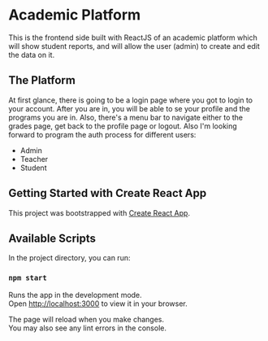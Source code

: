 # Academic Platform

This is the frontend side built with ReactJS of an academic platform which will show student reports, and will allow the user (admin) to create and edit the data on it.

## The Platform
At first glance, there is going to be a login page where you got to login to your account. After you are in, you will be able to se your profile and
the programs you are in. Also, there's a menu bar to navigate either to the grades page, get back to the profile page or logout. 
Also I'm looking forward to program the auth process for different users: 
- Admin
- Teacher
- Student

## Getting Started with Create React App

This project was bootstrapped with [Create React App](https://github.com/facebook/create-react-app).

## Available Scripts

In the project directory, you can run:

### `npm start`

Runs the app in the development mode.\
Open [http://localhost:3000](http://localhost:3000) to view it in your browser.

The page will reload when you make changes.\
You may also see any lint errors in the console.
